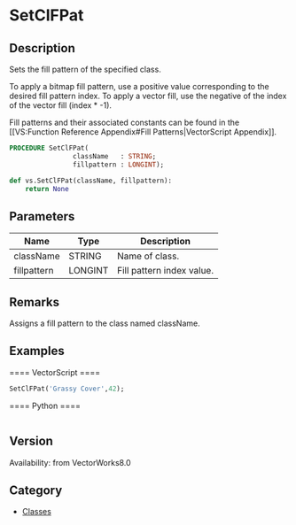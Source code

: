 # SetClFPat

## Description
Sets the fill pattern of the specified class.

To apply a bitmap fill pattern, use a positive value corresponding to the desired fill pattern index. To apply a vector fill, use the negative of the index of the vector fill (index * -1).

Fill patterns and their associated constants can be found in the [[VS:Function Reference Appendix#Fill Patterns|VectorScript Appendix]].

```pascal
PROCEDURE SetClFPat(
				className   : STRING;
				fillpattern : LONGINT);
```

```python
def vs.SetClFPat(className, fillpattern):
    return None
```

## Parameters
|Name|Type|Description|
|---|---|---|
|className|STRING|Name of class.|
|fillpattern|LONGINT|Fill pattern index value.|

## Remarks
Assigns a fill pattern to the class named className.

## Examples
==== VectorScript ====
```pascal
SetClFPat('Grassy Cover',42);
```
==== Python ====
```python

```

## Version
Availability: from VectorWorks8.0

## Category
* [Classes](../Categories/Classes.md)
